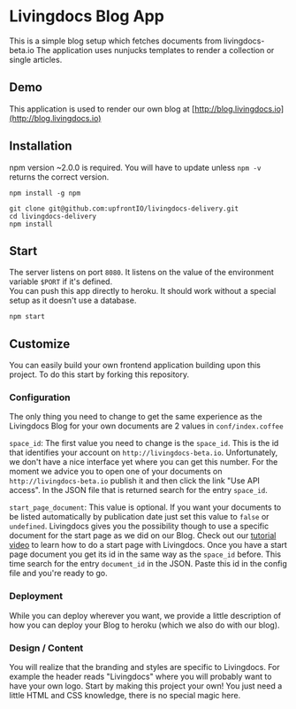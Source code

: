 # Livingdocs Blog App

This is a simple blog setup which fetches documents from livingdocs-beta.io
The application uses nunjucks templates to render a collection or single articles.

## Demo
This application is used to render our own blog at [http://blog.livingdocs.io](http://blog.livingdocs.io)

## Installation
npm version ~2.0.0 is required. You will have to update unless `npm -v` returns the correct version.
```
npm install -g npm
```

```
git clone git@github.com:upfrontIO/livingdocs-delivery.git
cd livingdocs-delivery
npm install
```

## Start
The server listens on port `8080`.
It listens on the value of the environment variable `$PORT` if it's defined.  
You can push this app directly to heroku. It should work without a special setup as it doesn't use a database.
```
npm start
```

## Customize
You can easily build your own frontend application building upon this project. To do this start by forking this repository.

### Configuration
The only thing you need to change to get the same experience as the Livingdocs Blog for your own documents are 2 values in `conf/index.coffee`

`space_id`: The first value you need to change is the `space_id`. This is the id that identifies your account on `http://livingdocs-beta.io`. Unfortunately, we don't have a nice interface yet where you can get this number. For the moment we advice you to open one of your documents on `http://livingdocs-beta.io` publish it and then click the link "Use API access". In the JSON file that is returned search for the entry `space_id`.

`start_page_document`: This value is optional. If you want your documents to be listed automatically by publication date just set this value to `false` or `undefined`. Livingdocs gives you the possibility though to use a specific document for the start page as we did on our Blog. Check out our [tutorial video](https://vimeo.com/125958273) to learn how to do a start page with Livingdocs. Once you have a start page document you get its id in the same way as the `space_id` before. This time search for the entry `document_id` in the JSON. Paste this id in the config file and you're ready to go.


### Deployment
While you can deploy wherever you want, we provide a little description of how you can deploy your Blog to heroku (which we also do with our blog).

### Design / Content
You will realize that the branding and styles are specific to Livingdocs. For example the header reads "Livingdocs" where you will probably want to have your own logo.
Start by making this project your own! You just need a little HTML and CSS knowledge, there is no special magic here.

